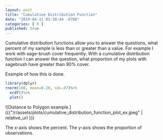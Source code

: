 ```yaml
---
layout: post
title: "Cumulative Distribution Function"
date: "2019-04-11 01:30:44 -0700"
categories: [ R ]
published: true
---
```


Cumulative distribution functions allow you to answer the questions, what percent of my sample is less than or greater than a value. For example I work with sage-brush cover frequently.  With a cumulative distribution function I can answer the question, what proportion of my plots with sagebrush have greater than 90% cover.

Example of how this is done.

```r
library(dplyr)
rnorm(100, mean=0.20, sd=.07)%>%
  ecdf()%>%
  plot()
```

![Distance to Polygon example.]({{"/r/assets/plots/cumulative_distribution_function_plot_ex.jpeg" | relative_url }})

The x-axis shows the percent.  The y-axis shows the proportion of observations.
